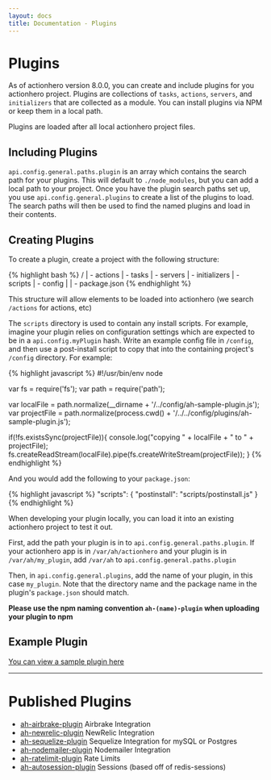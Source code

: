 ```yaml
---
layout: docs
title: Documentation - Plugins
---
```


# Plugins

As of actionhero version 8.0.0, you can create and include plugins for you actionhero project.  Plugins are collections of `tasks`, `actions`, `servers`, and `initializers` that are collected as a module.  You can install plugins via NPM or keep them in a local path.

Plugins are loaded after all local actionhero project files.

## Including Plugins

`api.config.general.paths.plugin` is an array which contains the search path for your plugins.  This will default to `./node_modules`, but you can add a local path to your project.  Once you have the plugin search paths set up, you use `api.config.general.plugins` to create a list of the plugins to load.  The search paths will then be used to find the named plugins and load in their contents.

## Creating Plugins

To create a plugin, create a project with the following structure:

{% highlight bash %}
/
| - actions
| - tasks
| - servers
| - initializers
| - scripts
| - config
|
| - package.json
{% endhighlight %}

This structure will allow elements to be loaded into actionhero (we search `/actions` for actions, etc)

The `scripts` directory is used to contain any install scripts.  For example, imagine your plugin relies on configuration settings which are expected to be in a `api.config.myPlugin` hash.  Write an example config file in `/config`, and then use a post-install script to copy that into the containing project's `/config` directory.  For example:

{% highlight javascript %}
#!/usr/bin/env node

var fs = require('fs');
var path = require('path');

var localFile   = path.normalize(__dirname + '/../config/ah-sample-plugin.js');
var projectFile = path.normalize(process.cwd() + '/../../config/plugins/ah-sample-plugin.js');

if(!fs.existsSync(projectFile)){
  console.log("copying " + localFile + " to " + projectFile);
  fs.createReadStream(localFile).pipe(fs.createWriteStream(projectFile));
}
{% endhighlight %}

And you would add the following to your `package.json`:

{% highlight javascript %}
"scripts": {
  "postinstall": "scripts/postinstall.js"
}
{% endhighlight %}

When developing your plugin locally, you can load it into an existing actionhero project to test it out.

First, add the path your plugin is in to `api.config.general.paths.plugin`.  If your actionhero app is in `/var/ah/actionhero` and your plugin is in `/var/ah/my_plugin`, add `/var/ah` to `api.config.general.paths.plugin`

Then, in `api.config.general.plugins`, add the name of your plugin, in this case `my_plugin`.  Note that the directory name and the package name in the plugin's `package.json` should match.

**Please use the npm naming convention `ah-(name)-plugin` when uploading your plugin to npm**

## Example Plugin

[You can view a sample plugin here](https://github.com/evantahler/ah-sample-plugin)

---

# Published Plugins

- [ah-airbrake-plugin](https://github.com/evantahler/ah-airbrake-plugin) Airbrake Integration
- [ah-newrelic-plugin](https://github.com/evantahler/ah-newrelic-plugin) NewRelic Integration
- [ah-sequelize-plugin](https://github.com/evantahler/ah-sequelize-plugin) Sequelize Integration for mySQL or Postgres
- [ah-nodemailer-plugin](https://github.com/panjiesw/ah-nodemailer-plugin) Nodemailer Integration
- [ah-ratelimit-plugin](https://github.com/innerdvations/ah-ratelimit-plugin) Rate Limits
- [ah-autosession-plugin](https://github.com/innerdvations/ah-autosession-plugin) Sessions (based off of redis-sessions)
